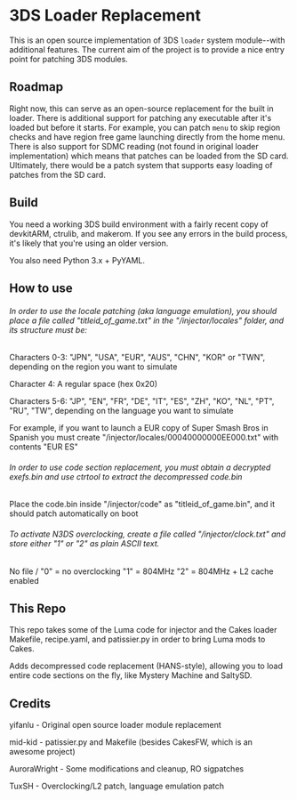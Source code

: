 3DS Loader Replacement
======================

This is an open source implementation of 3DS `loader` system module--with 
additional features. The current aim of the project is to provide a nice 
entry point for patching 3DS modules.


## Roadmap
Right now, this can serve as an open-source replacement for the built in loader. 
There is additional support for patching any executable after it's loaded but 
before it starts. For example, you can patch `menu` to skip region checks and 
have region free game launching directly from the home menu. There is also 
support for SDMC reading (not found in original loader implementation) which 
means that patches can be loaded from the SD card. Ultimately, there would be 
a patch system that supports easy loading of patches from the SD card.


## Build
You need a working 3DS build environment with a fairly recent copy of devkitARM, 
ctrulib, and makerom. If you see any errors in the build process, it's likely 
that you're using an older version.

You also need Python 3.x + PyYAML.

## How to use

###### In order to use the locale patching (aka language emulation), you should place a file called "titleid_of_game.txt" in the "/injector/locales" folder, and its structure must be:

Characters 0-3:
"JPN", "USA", "EUR", "AUS", "CHN", "KOR" or "TWN", depending on the region you want to simulate

Character 4:
A regular space (hex 0x20)

Characters 5-6:
"JP", "EN", "FR", "DE", "IT", "ES", "ZH", "KO", "NL", "PT", "RU", "TW", depending on the language you want to simulate

For example, if you want to launch a EUR copy of Super Smash Bros in Spanish you must create "/injector/locales/00040000000EE000.txt" with contents "EUR ES"

###### In order to use code section replacement, you must obtain a decrypted exefs.bin and use ctrtool to extract the decompressed code.bin

Place the code.bin inside "/injector/code" as "titleid_of_game.bin", and it should patch automatically on boot

###### To activate N3DS overclocking, create a file called "/injector/clock.txt" and store either "1" or "2" as plain ASCII text.

No file / "0" = no overclocking
"1" = 804MHz
"2" = 804MHz + L2 cache enabled


## This Repo
This repo takes some of the Luma code for injector and the Cakes loader Makefile, recipe.yaml, and patissier.py in order to bring
Luma mods to Cakes.

Adds decompressed code replacement (HANS-style), allowing you to load entire code sections on the fly, like Mystery Machine and SaltySD.


## Credits

yifanlu - Original open source loader module replacement

mid-kid - patissier.py and Makefile (besides CakesFW, which is an awesome project)

AuroraWright - Some modifications and cleanup, RO sigpatches

TuxSH - Overclocking/L2 patch, language emulation patch

